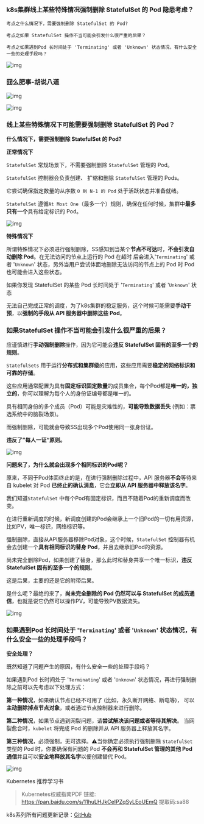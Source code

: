 ### k8s集群线上某些特殊情况强制删除 StatefulSet 的 Pod 隐患考虑？

```
考点之什么情况下，需要强制删除 StatefulSet 的 Pod?
```

```
考点之如果 StatefulSet 操作不当可能会引发什么很严重的后果？
```

```
考点之如果遇到Pod 长时间处于 'Terminating' 或者 'Unknown' 状态情况，有什么安全一些的处理手段吗？
```

![img](https://img-blog.csdnimg.cn/img_convert/18d2a7f0e4c1a141655503d9cb8fb609.gif)



### 囧么肥事-胡说八道

![img](https://img-blog.csdnimg.cn/img_convert/34db4c8167452b8bb065036210051a6c.png)

![img](https://img-blog.csdnimg.cn/img_convert/0e5a8c6dd696f71984d4caa746c9030d.png)



### 线上某些特殊情况下可能需要强制删除 StatefulSet 的 Pod？

**什么情况下，需要强制删除 StatefulSet 的 Pod?**

**正常情况下**

`StatefulSet` 常规场景下，不需要强制删除 `StatefulSet` 管理的 Pod。 

`StatefulSet` 控制器会负责创建、 扩缩和删除 `StatefulSet` 管理的 Pods。

它尝试确保指定数量的从序数 `0 到 N-1 的 Pod` 处于活跃状态并准备就绪。

`StatefulSet` 遵循`At Most One`（最多一个）规则，确保在任何时候，集群中**最多只有一个**具有给定标识的 Pod。

![img](https://img-blog.csdnimg.cn/img_convert/8346404210a328cc09ae33a1af6ecf1b.gif)



**特殊情况下**

所谓特殊情况下必须进行强制删除，SS感知到当某个**节点不可达**时，**不会引发自动删除 Pod**。在无法访问的节点上运行的 Pod 在超时 后会进入'`Terminating`' 或者 '`Unknown`' 状态，另外当用户尝试体面地删除无法访问的节点上的 Pod 时 Pod 也可能会进入这些状态。

如果你发现 StatefulSet 的某些 Pod 长时间处于 '`Terminating`' 或者 '`Unknown`' 状态

无法自己完成正常的调度，为了k8s集群的稳定服务，这个时候可能需要**手动干预**，以**强制的手段从 API 服务器中删除这些 Pod**。

### 如果StatefulSet 操作不当可能会引发什么很严重的后果？

 应谨慎进行**手动强制删除**操作，因为它可能会**违反 StatefulSet 固有的至多一个的规则**。

`StatefulSets` 用于运行**分布式和集群级**的应用，这些应用需要**稳定的网络标识和可靠的存储**。 

这些应用通常配置为具有**固定标识固定数量**的成员集合，每个Pod都是**唯一的，独立的**，你可以理解为每个人的身份证编号都是唯一的。

具有相同身份的多个成员（Pod）可能是灾难性的，**可能导致数据丢失** (例如：票选系统中的脑裂场景)。

而强制删除，可能就会导致SS出现多个Pod使用同一张身份证。

**违反了”每人一证“原则。**

![img](https://img-blog.csdnimg.cn/img_convert/763ee3f7a736c19940416b4be0feffa7.png)



**问题来了，为什么就会出现多个相同标识的Pod呢？**

原来，不同于Pod体面终止的是，在进行强制删除过程中，API 服务器**不会**等待来自 kubelet 对 Pod **已终止的确认消息**，它会**立即从 API 服务器中释放该名字**。

我们知道`StatefulSet` 中每个Pod有固定标识，而且不随着Pod的重新调度而改变。

在进行重新调度的时候，新调度创建的Pod会继承上一个旧Pod的一切有用资源，比如PV，唯一标识，网络标识等。

强制删除，直接从API服务器移除Pod对象，这个时候，`StatefulSet` 控制器有机会去创建一个**具有相同标识的替身 Pod**，并且去继承旧Pod的资源。

尚未完全删除Pod，如果创建了替身，那么此时和替身共享一个唯一标识，**违反 StatefulSet 固有的至多一个的规则**。

这是后果，主要的还是它的附带后果。

是什么呢？最绝的来了，**尚未完全删除的 Pod 仍然可以与 StatefulSet 的成员通信**，也就是说它仍然可以操作PV，可能导致PV数据流失。

![img](https://img-blog.csdnimg.cn/img_convert/5cb5135532aa3f00e16c46af3e6315e2.gif)



### 如果遇到Pod 长时间处于 '`Terminating`' 或者 '`Unknown`' 状态情况，有什么安全一些的处理手段吗？

**安全处理？**

既然知道了问题产生的原因，有什么安全一些的处理手段吗？

如果遇到Pod 长时间处于 '`Terminating`' 或者 '`Unknown`' 状态情况，再进行强制删除之前可以先考虑以下处理方式：

**第一种情况**，如果确认节点已经不可用了 (比如，永久断开网络、断电等)， 可以**主动删除掉点节点对象**，或者通过节点控制器来进行删除。

**第二种情况**，如果节点遇到网裂问题，请**尝试解决该问题或者等待其解决**。 当网裂愈合时，`kubelet` 将完成 Pod 的删除并从 API 服务器上释放其名字。

**第三种情况**，必须强制，无可选择。⚠️当你确定必须执行强制删除 `StatefulSet` 类型的 Pod 时，你要确保有问题的 Pod **不会再和 StatefulSet 管理的其他 Pod 通信**并且可以**安全地释放其名字**以便创建替代 Pod。

![img](https://img-blog.csdnimg.cn/img_convert/f7ad05479c60791d24254a4199d6bd08.gif)



Kubernetes 推荐学习书

> Kubernetes权威指南PDF
> 链接: https://pan.baidu.com/s/11huLHJkCeIPZqSyLEoUEmQ 提取码:sa88

k8s系列所有问题更新记录：[GitHub](https://gitee.com/jiongmefeishi/JMFS-Interview-Notebook-Kubernetes)

